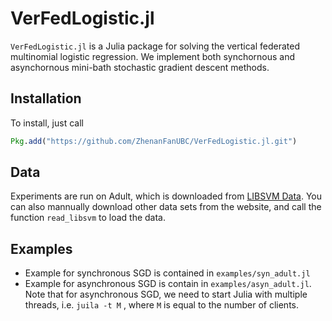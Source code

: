 # VerFedLogistic.jl

`VerFedLogistic.jl` is a Julia package for solving the vertical federated multinomial logistic regression. We implement both synchornous and asynchornous mini-bath stochastic gradient descent methods. 


## Installation
To install, just call
```julia
Pkg.add("https://github.com/ZhenanFanUBC/VerFedLogistic.jl.git")
```

## Data
Experiments are run on Adult, which is downloaded from [LIBSVM Data](https://www.csie.ntu.edu.tw/~cjlin/libsvmtools/datasets/). You can also mannually download other data sets from the website, and call the function `read_libsvm` to load the data. 

## Examples
* Example for synchronous SGD is contained in `examples/syn_adult.jl`
* Example for asynchronous SGD is contain in `examples/asyn_adult.jl`. Note that for asynchronous SGD, we need to start Julia with multiple threads, i.e. 
```juila -t M```
, where `M` is equal to the number of clients. 

